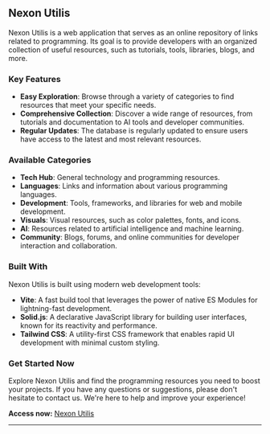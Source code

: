 ## Nexon Utilis

Nexon Utilis is a web application that serves as an online repository of links related to programming. Its goal is to provide developers with an organized collection of useful resources, such as tutorials, tools, libraries, blogs, and more.

### Key Features

- **Easy Exploration**: Browse through a variety of categories to find resources that meet your specific needs.
- **Comprehensive Collection**: Discover a wide range of resources, from tutorials and documentation to AI tools and developer communities.
- **Regular Updates**: The database is regularly updated to ensure users have access to the latest and most relevant resources.

### Available Categories

- **Tech Hub**: General technology and programming resources.
- **Languages**: Links and information about various programming languages.
- **Development**: Tools, frameworks, and libraries for web and mobile development.
- **Visuals**: Visual resources, such as color palettes, fonts, and icons.
- **AI**: Resources related to artificial intelligence and machine learning.
- **Community**: Blogs, forums, and online communities for developer interaction and collaboration.

### Built With

Nexon Utilis is built using modern web development tools:

- **Vite**: A fast build tool that leverages the power of native ES Modules for lightning-fast development.
- **Solid.js**: A declarative JavaScript library for building user interfaces, known for its reactivity and performance.
- **Tailwind CSS**: A utility-first CSS framework that enables rapid UI development with minimal custom styling.

### Get Started Now

Explore Nexon Utilis and find the programming resources you need to boost your projects. If you have any questions or suggestions, please don't hesitate to contact us. We're here to help and improve your experience!

**Access now:** [Nexon Utilis](#)

---